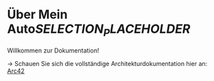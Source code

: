 # Über Mein Auto$SELECTION_PLACEHOLDER$

Willkommen zur Dokumentation!

→ Schauen Sie sich die vollständige Architekturdokumentation hier an: [Arc42](arc42.md)